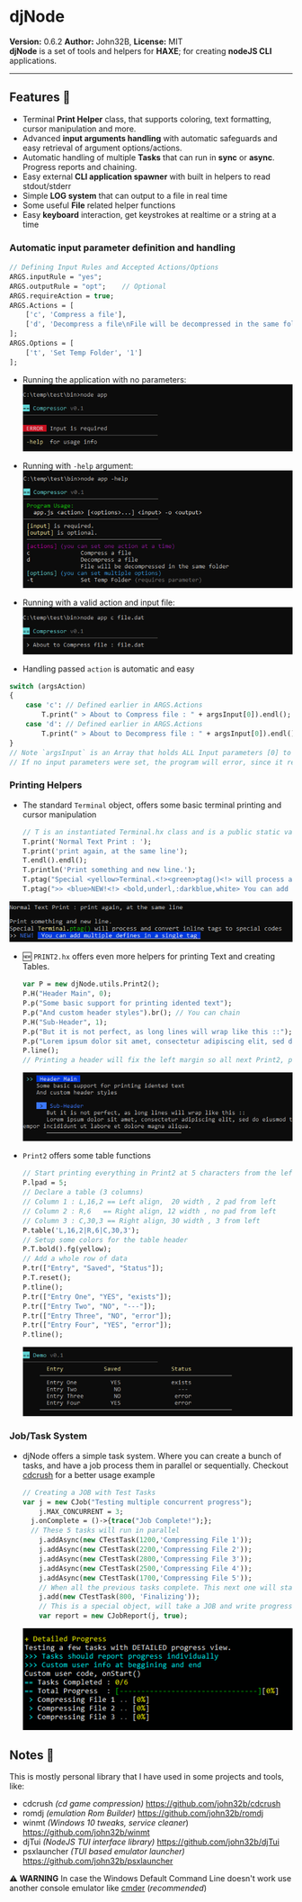 # djNode

**Version:** 0.6.2 **Author:** John32B, **License:** MIT  
**djNode** is a set of tools and helpers for **HAXE**; for creating **nodeJS CLI** applications.

---

##  Features  :loudspeaker:

- Terminal **Print Helper** class, that supports coloring, text formatting, cursor manipulation and more.
- Advanced **input arguments handling** with automatic safeguards and easy retrieval of argument options/actions.
- Automatic handling of multiple **Tasks** that can run in **sync** or **async**. Progress reports and chaining.
- Easy external **CLI application spawner** with built in helpers to read stdout/stderr
- Simple **LOG system** that can output to a file in real time
- Some useful **File** related helper functions
- Easy **keyboard** interaction, get keystrokes at realtime or a string at a time


### Automatic input parameter definition and handling

```haxe
// Defining Input Rules and Accepted Actions/Options
ARGS.inputRule = "yes";
ARGS.outputRule = "opt";	// Optional 
ARGS.requireAction = true;
ARGS.Actions = [
    ['c', 'Compress a file'],
    ['d', 'Decompress a file\nFile will be decompressed in the same folder'],
];
ARGS.Options = [
    ['t', 'Set Temp Folder', '1']
];
```
- Running the application with no parameters:
![](images/p0.png)  
- Running with `-help` argument:
![](images/p_help.png)  
- Running with a valid action and input file:
![](images/p_action.png)  

- Handling passed `action` is automatic and easy

```haxe
switch (argsAction)
{
    case 'c': // Defined earlier in ARGS.Actions
        T.print(" > About to Compress file : " + argsInput[0]).endl();
    case 'd': // Defined earlier in ARGS.Actions
        T.print(" > About to Decompress file : " + argsInput[0]).endl();
}
// Note `argsInput` is an Array that holds ALL Input parameters [0] to get the first one
// If no input parameters were set, the program will error, since it requires at least 1
```



### Printing Helpers

- The standard `Terminal` object, offers some basic terminal printing and cursor manipulation

  ```haxe
  // T is an instantiated Terminal.hx class and is a public static var in `BaseApp`
  T.print('Normal Text Print : ');
  T.print('print again, at the same line');
  T.endl().endl();
  T.println('Print something and new line.');
  T.ptag("Special <yellow>Terminal.<!><green>ptag()<!> will process and convert inline tags to special codes\n");
  T.ptag(">> <blue>NEW!<!> <bold,underl,:darkblue,white> You can add multiple defines in a single tag <!>\n");
  ```
![](images/print0.png)  



- :new: `PRINT2.hx` offers even more helpers for printing Text and creating Tables.

  ```haxe
  var P = new djNode.utils.Print2();
  P.H("Header Main", 0);
  P.p("Some basic support for printing idented text");
  P.p("And custom header styles").br();	// You can chain
  P.H("Sub-Header", 1);
  P.p("But it is not perfect, as long lines will wrap like this ::");
  P.p("Lorem ipsum dolor sit amet, consectetur adipiscing elit, sed do eiusmod tempor incididunt ut labore et dolore magna aliqua.");
  P.line();
  // Printing a header will fix the left margin so all next Print2, print calls will respect the margin set
  ```

  ![](images/print2.png)  

- `Print2` offers some table functions

  ```haxe
  // Start printing everything in Print2 at 5 characters from the left of the terminal
  P.lpad = 5;
  // Declare a table (3 columns)
  // Column 1 : L,16,2 == Left align,  20 width , 2 pad from left
  // Column 2 : R,6   == Right align, 12 width , no pad from left
  // Column 3 : C,30,3 == Right align, 30 width , 3 from left
  P.table('L,16,2|R,6|C,30,3');
  // Setup some colors for the table header
  P.T.bold().fg(yellow);
  // Add a whole row of data
  P.tr(["Entry", "Saved", "Status"]);
  P.T.reset();
  P.tline();	
  P.tr(["Entry One", "YES", "exists"]);
  P.tr(["Entry Two", "NO", "---"]);
  P.tr(["Entry Three", "NO", "error"]);
  P.tr(["Entry Four", "YES", "error"]);
  P.tline();	
  ```

  ![](images/print2_table.png)  

### Job/Task System

- djNode offers a simple task system. Where you can create a bunch of tasks, and have a job process them in parallel or sequentially. Checkout [cdcrush](https://github.com/john32b/cdcrush) for a better usage example

  ```haxe
  // Creating a JOB with Test Tasks
  var j = new CJob("Testing multiple concurrent progress");
      j.MAX_CONCURRENT = 3;
  	j.onComplete = ()->{trace("Job Complete!");};
  	// These 5 tasks will run in parallel
      j.addAsync(new CTestTask(1200,'Compressing File 1'));
      j.addAsync(new CTestTask(2200,'Compressing File 2'));
      j.addAsync(new CTestTask(2800,'Compressing File 3'));
      j.addAsync(new CTestTask(2500,'Compressing File 4'));
      j.addAsync(new CTestTask(1700,'Compressing File 5'));
      // When all the previous tasks complete. This next one will start
      j.add(new CTestTask(800, 'Finalizing'));
      // This is a special object, will take a JOB and write progress to the terminal
      var report = new CJobReport(j, true);
  ```

  ![](images/job_detail.gif)  




## Notes :notebook: 

This is mostly personal library that I have used in some projects and tools, like: 
- cdcrush *(cd game compression)* https://github.com/john32b/cdcrush
- romdj *(emulation Rom Builder)* https://github.com/john32b/romdj
- winmt *(Windows 10 tweaks, service cleaner*) https://github.com/john32b/winmt
- djTui *(NodeJS TUI interface library)* https://github.com/john32b/djTui
- psxlauncher *(TUI based emulator launcher)* https://github.com/john32b/psxlauncher

:warning: **WARNING** In case the Windows Default Command Line doesn't work use another console emulator like [cmder](http://cmder.net/) (*recommended*)

